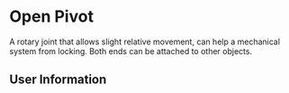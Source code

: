 # Open Pivot
A rotary joint that allows slight relative movement, can help a mechanical system from locking. Both ends can be attached to other objects.

## User Information